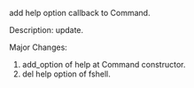 add help option callback to Command.

Description:
update.

Major Changes:
1. add_option of help at Command constructor.
2. del help option of fshell.

